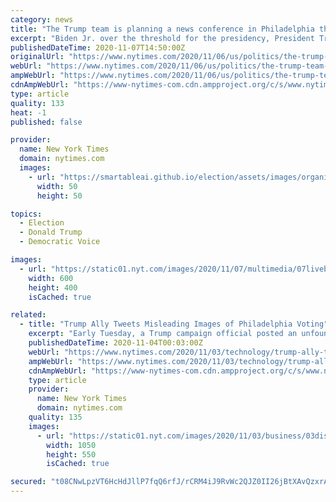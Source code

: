 ```yaml
---
category: news
title: "The Trump team is planning a news conference in Philadelphia this morning."
excerpt: "Biden Jr. over the threshold for the presidency, President Trump said that his team would be holding a news conference in Philadelphia on Saturday morning. It was not immediately clear what the topic of the news conference would be,"
publishedDateTime: 2020-11-07T14:50:00Z
originalUrl: "https://www.nytimes.com/2020/11/06/us/politics/the-trump-team-is-planning-a-news-conference-in-philadelphia-this-morning.html"
webUrl: "https://www.nytimes.com/2020/11/06/us/politics/the-trump-team-is-planning-a-news-conference-in-philadelphia-this-morning.html"
ampWebUrl: "https://www.nytimes.com/2020/11/06/us/politics/the-trump-team-is-planning-a-news-conference-in-philadelphia-this-morning.amp.html"
cdnAmpWebUrl: "https://www-nytimes-com.cdn.ampproject.org/c/s/www.nytimes.com/2020/11/06/us/politics/the-trump-team-is-planning-a-news-conference-in-philadelphia-this-morning.amp.html"
type: article
quality: 133
heat: -1
published: false

provider:
  name: New York Times
  domain: nytimes.com
  images:
    - url: "https://smartableai.github.io/election/assets/images/organizations/nytimes.com-50x50.jpg"
      width: 50
      height: 50

topics:
  - Election
  - Donald Trump
  - Democratic Voice

images:
  - url: "https://static01.nyt.com/images/2020/11/07/multimedia/07liveblogbidenwinsheader/07liveblogbidenwinsheader-articleLarge-v3.jpg"
    width: 600
    height: 400
    isCached: true

related:
  - title: "Trump Ally Tweets Misleading Images of Philadelphia Voting"
    excerpt: "Early Tuesday, a Trump campaign official posted an unfounded suggestion on Twitter that Democrats were illegally campaigning at a voting site in Philadelphia. Twitter labeled the tweet “misleading” and later “manipulated,"
    publishedDateTime: 2020-11-04T00:03:00Z
    webUrl: "https://www.nytimes.com/2020/11/03/technology/trump-ally-tweets-misleading-images-of-philadelphia-voting.html"
    ampWebUrl: "https://www.nytimes.com/2020/11/03/technology/trump-ally-tweets-misleading-images-of-philadelphia-voting.amp.html"
    cdnAmpWebUrl: "https://www-nytimes-com.cdn.ampproject.org/c/s/www.nytimes.com/2020/11/03/technology/trump-ally-tweets-misleading-images-of-philadelphia-voting.amp.html"
    type: article
    provider:
      name: New York Times
      domain: nytimes.com
    quality: 135
    images:
      - url: "https://static01.nyt.com/images/2020/11/03/business/03distortions-photo-ogtweet/03distortions-photo-ogtweet-facebookJumbo.jpg"
        width: 1050
        height: 550
        isCached: true

secured: "t08CNwLpzVT6HcHdJllP7fqQ6rfJ/rCRM4iJ9RvWc2QJZ0II26jBtXAvQzxrAbI0ZXKX5DJIIp6WT48yU/f0T7lVX4teCUTbQFW31e4JhSzYHz022iWZVp01RQ/ZY/yFLHjZWPRCOPyXdNIB2cgjDe354jfy7AeHPIe+gBnbAPxtkfPqrOpLYLv9HJzVlkPqtN8Ht57ls7dV68W5GtCFNcRNIC8ru8S8ETemEzxwM1nv7M5my7XqLZ3HRPv7YilfuI3VZgN36i+Jbi78mzg8jv0tmt0DMTw5OShZLtZY/jOqhoMjY6V39iaSRiW4ELFP7HWBztV8RycwWcqYZWnTvp3eSEnMHjRflWuOvluKGHM=;VJNnPFnz1N1Guna89DMVKQ=="
---
```


